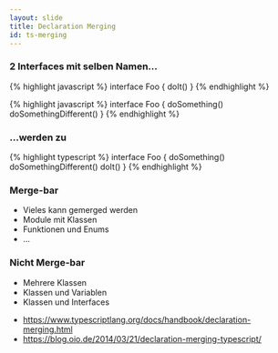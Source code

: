 ```yaml
---
layout: slide
title: Declaration Merging
id: ts-merging
---
```

<section markdown="1">

### 2 Interfaces mit selben Namen...

{% highlight javascript %}
interface Foo {
    doIt()
}
{% endhighlight %}

{% highlight javascript %}
interface Foo {
    doSomething()
    doSomethingDifferent()
}
{% endhighlight %}

</section>

<section markdown="1">

### ...werden zu

{% highlight typescript %}
interface Foo {
    doSomething()
    doSomethingDifferent()
    doIt()
}
{% endhighlight %}

</section>

<section markdown="1">

### Merge-bar

 * Vieles kann gemerged werden
 * Module mit Klassen
 * Funktionen und Enums
 * ...

</section>

<section markdown="1">

### Nicht Merge-bar

 * Mehrere Klassen
 * Klassen und Variablen
 * Klassen und Interfaces

</section>

<section markdown="1">

 * https://www.typescriptlang.org/docs/handbook/declaration-merging.html
 * https://blog.oio.de/2014/03/21/declaration-merging-typescript/

</section>


